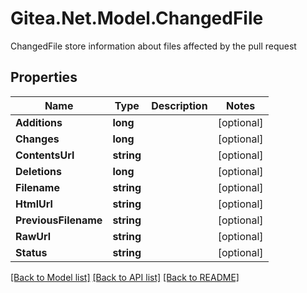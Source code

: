 # Gitea.Net.Model.ChangedFile
ChangedFile store information about files affected by the pull request

## Properties

Name | Type | Description | Notes
------------ | ------------- | ------------- | -------------
**Additions** | **long** |  | [optional] 
**Changes** | **long** |  | [optional] 
**ContentsUrl** | **string** |  | [optional] 
**Deletions** | **long** |  | [optional] 
**Filename** | **string** |  | [optional] 
**HtmlUrl** | **string** |  | [optional] 
**PreviousFilename** | **string** |  | [optional] 
**RawUrl** | **string** |  | [optional] 
**Status** | **string** |  | [optional] 

[[Back to Model list]](../README.md#documentation-for-models) [[Back to API list]](../README.md#documentation-for-api-endpoints) [[Back to README]](../README.md)

